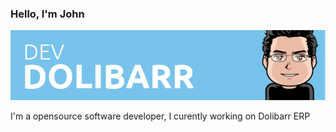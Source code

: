 ### Hello, I'm John

<img src="https://raw.githubusercontent.com/atm-john/atm-john/master/head.png" />

I'm a opensource software developer, I curently working on Dolibarr ERP
